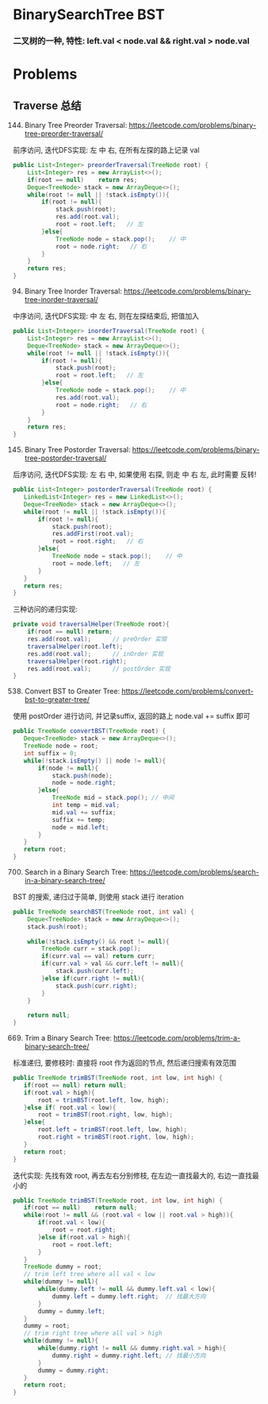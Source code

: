# BinarySearchTree BST
### 二叉树的一种, 特性: left.val < node.val && right.val > node.val

# Problems
## Traverse 总结
144. Binary Tree Preorder Traversal: https://leetcode.com/problems/binary-tree-preorder-traversal/

前序访问, 迭代DFS实现: 左 中 右, 在所有左探的路上记录 val
```java
public List<Integer> preorderTraversal(TreeNode root) {
    List<Integer> res = new ArrayList<>();
    if(root == null)    return res;
    Deque<TreeNode> stack = new ArrayDeque<>();
    while(root != null || !stack.isEmpty()){
        if(root != null){
            stack.push(root);
            res.add(root.val);
            root = root.left;   // 左
        }else{
            TreeNode node = stack.pop();    // 中
            root = node.right;   // 右
        }
    }
    return res;
}
```

94. Binary Tree Inorder Traversal: https://leetcode.com/problems/binary-tree-inorder-traversal/

中序访问, 迭代DFS实现: 中 左 右, 则在左探结束后, 把值加入
```java
public List<Integer> inorderTraversal(TreeNode root) {
    List<Integer> res = new ArrayList<>();
    Deque<TreeNode> stack = new ArrayDeque<>();
    while(root != null || !stack.isEmpty()){
        if(root != null){
            stack.push(root);
            root = root.left;   // 左
        }else{
            TreeNode node = stack.pop();    // 中
            res.add(root.val);
            root = node.right;   // 右
        }
    }
    return res;
}
```

145. Binary Tree Postorder Traversal: https://leetcode.com/problems/binary-tree-postorder-traversal/

后序访问, 迭代DFS实现: 左 右 中, 如果使用 右探, 则走 中 右 左, 此时需要 反转!
```java
public List<Integer> postorderTraversal(TreeNode root) {
   LinkedList<Integer> res = new LinkedList<>();
   Deque<TreeNode> stack = new ArrayDeque<>();
   while(root != null || !stack.isEmpty()){
       if(root != null){
           stack.push(root);
           res.addFirst(root.val);
           root = root.right;   // 右
       }else{
           TreeNode node = stack.pop();    // 中
           root = node.left;   // 左
       }
   }
   return res;
}
```

三种访问的递归实现: 
```java
private void traversalHelper(TreeNode root){
    if(root == null) return;
    res.add(root.val);      // preOrder 实现
    traversalHelper(root.left);
    res.add(root.val);      // inOrder 实现
    traversalHelper(root.right);
    res.add(root.val);      // postOrder 实现
}
```

538. Convert BST to Greater Tree: https://leetcode.com/problems/convert-bst-to-greater-tree/

使用 postOrder 进行访问, 并记录suffix, 返回的路上 node.val += suffix 即可

```java
public TreeNode convertBST(TreeNode root) {
   Deque<TreeNode> stack = new ArrayDeque<>();
   TreeNode node = root;
   int suffix = 0;
   while(!stack.isEmpty() || node != null){
       if(node != null){
           stack.push(node);
           node = node.right;
       }else{
           TreeNode mid = stack.pop(); // 中间
           int temp = mid.val;
           mid.val += suffix;
           suffix += temp;
           node = mid.left;
       }
   }
   return root;
}
```


700. Search in a Binary Search Tree: https://leetcode.com/problems/search-in-a-binary-search-tree/

BST 的搜索, 递归过于简单, 则使用 stack 进行 iteration

```java
public TreeNode searchBST(TreeNode root, int val) {
    Deque<TreeNode> stack = new ArrayDeque<>();
    stack.push(root);
    
    while(!stack.isEmpty() && root != null){
        TreeNode curr = stack.pop();
        if(curr.val == val) return curr;
        if(curr.val > val && curr.left != null){
            stack.push(curr.left);
        }else if(curr.right != null){
            stack.push(curr.right);
        }
    }
    
    return null;
}
```
669. Trim a Binary Search Tree: https://leetcode.com/problems/trim-a-binary-search-tree/

标准递归, 要修枝时: 直接将 root 作为返回的节点, 然后递归搜索有效范围

```java
public TreeNode trimBST(TreeNode root, int low, int high) {
   if(root == null) return null;
   if(root.val > high){
       root = trimBST(root.left, low, high);
   }else if( root.val < low){
       root = trimBST(root.right, low, high);
   }else{
       root.left = trimBST(root.left, low, high);
       root.right = trimBST(root.right, low, high);
   }
   return root;
}
```

迭代实现: 先找有效 root, 再去左右分别修枝, 在左边一直找最大的, 右边一直找最小的

```java
public TreeNode trimBST(TreeNode root, int low, int high) {
   if(root == null)    return null;
   while(root != null && (root.val < low || root.val > high)){
       if(root.val < low){
           root = root.right;
       }else if(root.val > high){
           root = root.left;
       }
   }
   TreeNode dummy = root;
   // trim left tree where all val < low
   while(dummy != null){
       while(dummy.left != null && dummy.left.val < low){
           dummy.left = dummy.left.right;  // 找最大方向
       }
       dummy = dummy.left;
   }
   dummy = root;
   // trim right tree where all val > high
   while(dummy != null){
       while(dummy.right != null && dummy.right.val > high){
           dummy.right = dummy.right.left; // 找最小方向
       }
       dummy = dummy.right;
   }
   return root;
}
```